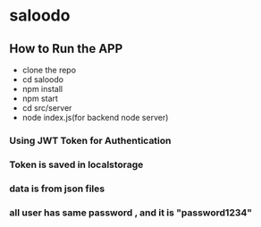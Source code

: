 # saloodo
## How to Run the APP
* clone the repo
* cd saloodo
* npm install
* npm start
* cd src/server
* node index.js(for backend node server)

### Using JWT Token for Authentication
### Token is saved in localstorage
### data is from json files
### all user has same password , and it is "password1234"


